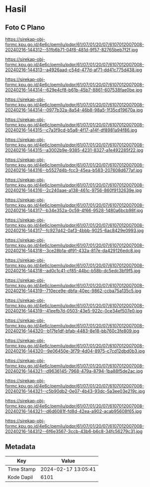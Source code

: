 # Hasil

## Foto C Plano

https://sirekap-obj-formc.kpu.go.id/4e6c/pemilu/pdpr/61/07/01/20/07/6107012007008-20240216-144312--51fb6b71-04f8-481d-9f57-82765beb7f2f.jpg

https://sirekap-obj-formc.kpu.go.id/4e6c/pemilu/pdpr/61/07/01/20/07/6107012007008-20240216-144313--a4926aad-c54d-477d-af71-dd41c775d438.jpg

https://sirekap-obj-formc.kpu.go.id/4e6c/pemilu/pdpr/61/07/01/20/07/6107012007008-20240216-144314--629e4cf8-b61b-45b7-8861-607538fae0be.jpg

https://sirekap-obj-formc.kpu.go.id/4e6c/pemilu/pdpr/61/07/01/20/07/6107012007008-20240216-144314--0977b32a-8a54-46b8-98a5-1f35cd19670a.jpg

https://sirekap-obj-formc.kpu.go.id/4e6c/pemilu/pdpr/61/07/01/20/07/6107012007008-20240216-144315--c7a3f9cd-b5a8-4f17-a14f-df8981a94f86.jpg

https://sirekap-obj-formc.kpu.go.id/4e6c/pemilu/pdpr/61/07/01/20/07/6107012007008-20240216-144315--a3002b9e-9385-4231-8327-a1e492285f22.jpg

https://sirekap-obj-formc.kpu.go.id/4e6c/pemilu/pdpr/61/07/01/20/07/6107012007008-20240216-144316--b5527d4b-fcc3-45ea-b583-207608d677af.jpg

https://sirekap-obj-formc.kpu.go.id/4e6c/pemilu/pdpr/61/07/01/20/07/6107012007008-20240216-144316--2c240aae-a138-461c-9756-860f9132639e.jpg

https://sirekap-obj-formc.kpu.go.id/4e6c/pemilu/pdpr/61/07/01/20/07/6107012007008-20240216-144317--b34e352a-0c59-4f66-9528-1480a6bcb98f.jpg

https://sirekap-obj-formc.kpu.go.id/4e6c/pemilu/pdpr/61/07/01/20/07/6107012007008-20240216-144317--fc927d42-0af3-4bbb-9025-6ac8429e0993.jpg

https://sirekap-obj-formc.kpu.go.id/4e6c/pemilu/pdpr/61/07/01/20/07/6107012007008-20240216-144318--3ce28b1a-df91-432a-817e-da429126edc8.jpg

https://sirekap-obj-formc.kpu.go.id/4e6c/pemilu/pdpr/61/07/01/20/07/6107012007008-20240216-144318--ad0c1c41-cf85-44bc-b58b-dc5edc3bf9f5.jpg

https://sirekap-obj-formc.kpu.go.id/4e6c/pemilu/pdpr/61/07/01/20/07/6107012007008-20240216-144319--710ece9e-dbfa-40ec-9862-ccba75a135c5.jpg

https://sirekap-obj-formc.kpu.go.id/4e6c/pemilu/pdpr/61/07/01/20/07/6107012007008-20240216-144319--41eefb7d-0503-43e5-922c-0ce34ef507e0.jpg

https://sirekap-obj-formc.kpu.go.id/4e6c/pemilu/pdpr/61/07/01/20/07/6107012007008-20240216-144320--b17fe1df-bfab-4483-8e18-bb760c3fe809.jpg

https://sirekap-obj-formc.kpu.go.id/4e6c/pemilu/pdpr/61/07/01/20/07/6107012007008-20240216-144320--9e06450e-3f79-4d04-8975-c7cd12dbd0b3.jpg

https://sirekap-obj-formc.kpu.go.id/4e6c/pemilu/pdpr/61/07/01/20/07/6107012007008-20240216-144321--d9636145-7968-479a-8794-1ba88f5de2ac.jpg

https://sirekap-obj-formc.kpu.go.id/4e6c/pemilu/pdpr/61/07/01/20/07/6107012007008-20240216-144321--c5b90db2-0e07-4b43-93dc-5a3ee03e219c.jpg

https://sirekap-obj-formc.kpu.go.id/4e6c/pemilu/pdpr/61/07/01/20/07/6107012007008-20240216-144321--d6d6081f-fd8d-42ea-a902-acab95608f65.jpg

https://sirekap-obj-formc.kpu.go.id/4e6c/pemilu/pdpr/61/07/01/20/07/6107012007008-20240216-144312--6f6e3567-3ccb-43b6-b6c8-34fc56279c31.jpg


## Metadata

| Key        | Value               |
| ---------- | ------------------- |
| Time Stamp | 2024-02-17 13:05:41 |
| Kode Dapil | 6101                |



